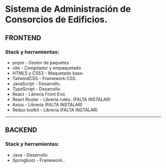 # Sistema de Administración de Consorcios de Edificios.

## FRONTEND

### Stack y herramientas:

-   pnpm - Gestor de paquetes
-   vite - Compilador y empaquetado
-   HTML5 y CSS3 - Maquetado base.
-   TailwindCSS - Framework CSS.
-   JavaScript - Desarrollo.
-   TypeScript - Desarrollo.
-   React - Libreria Front End.
-   React Router - Libreria ruteo. (FALTA INSTALAR)
-   Axios - Libreria (FALTA INSTALAR)
-   Redux toolkit - Libreria (FALTA INSTALAR)

----

## BACKEND

### Stack y herramientas:

-   Java - Desarrollo
-   Springboot - Framework..
